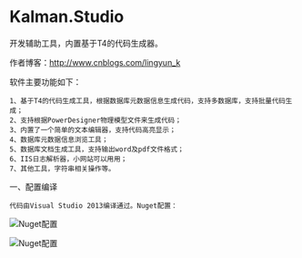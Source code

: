 # Kalman.Studio
开发辅助工具，内置基于T4的代码生成器。

作者博客：<a href="http://www.cnblogs.com/lingyun_k" target="_blank">http://www.cnblogs.com/lingyun_k</a>

软件主要功能如下：

	1、基于T4的代码生成工具，根据数据库元数据信息生成代码，支持多数据库，支持批量代码生成；
	2、支持根据PowerDesigner物理模型文件来生成代码；
	3、内置了一个简单的文本编辑器，支持代码高亮显示；
	4、数据库元数据信息浏览工具；
	5、数据库文档生成工具，支持输出word及pdf文件格式；
	6、IIS日志解析器，小网站可以用用；
	7、其他工具，字符串相关操作等。

一、配置编译

	代码由Visual Studio 2013编译通过。Nuget配置：
![Nuget配置](https://raw.githubusercontent.com/don59/Kalman.Studio/master/Documents/Images/readme_1.jpg)

![Nuget配置](https://raw.githubusercontent.com/don59/Kalman.Studio/master/Documents/Images/readme_2.jpg)
